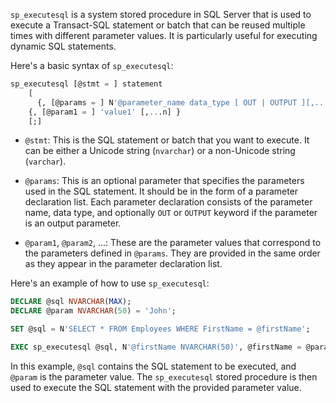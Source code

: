 `sp_executesql` is a system stored procedure in SQL Server that is used to execute a Transact-SQL statement or batch that can be reused multiple times with different parameter values. It is particularly useful for executing dynamic SQL statements.

Here's a basic syntax of `sp_executesql`:

```sql
sp_executesql [@stmt = ] statement  
    [  
      {, [@params = ] N'@parameter_name data_type [ OUT | OUTPUT ][,...n]' }  
    {, [@param1 = ] 'value1' [,...n] }  
    [;]  
```

- `@stmt`: This is the SQL statement or batch that you want to execute. It can be either a Unicode string (`nvarchar`) or a non-Unicode string (`varchar`).
  
- `@params`: This is an optional parameter that specifies the parameters used in the SQL statement. It should be in the form of a parameter declaration list. Each parameter declaration consists of the parameter name, data type, and optionally `OUT` or `OUTPUT` keyword if the parameter is an output parameter.

- `@param1`, `@param2`, ...: These are the parameter values that correspond to the parameters defined in `@params`. They are provided in the same order as they appear in the parameter declaration list.

Here's an example of how to use `sp_executesql`:

```sql
DECLARE @sql NVARCHAR(MAX);
DECLARE @param NVARCHAR(50) = 'John';

SET @sql = N'SELECT * FROM Employees WHERE FirstName = @firstName';

EXEC sp_executesql @sql, N'@firstName NVARCHAR(50)', @firstName = @param;
```

In this example, `@sql` contains the SQL statement to be executed, and `@param` is the parameter value. The `sp_executesql` stored procedure is then used to execute the SQL statement with the provided parameter value.
